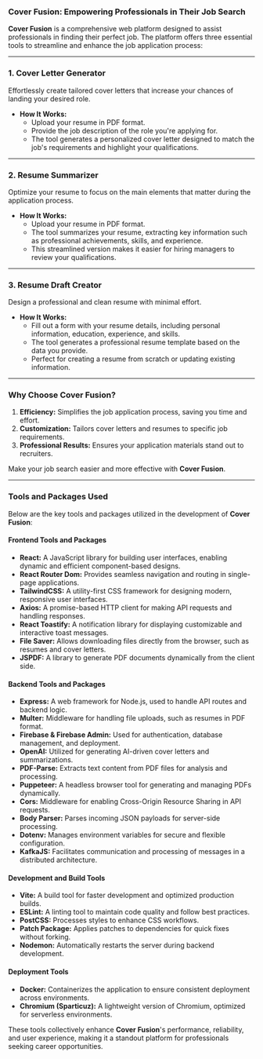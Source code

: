 ### Cover Fusion: Empowering Professionals in Their Job Search

**Cover Fusion** is a comprehensive web platform designed to assist professionals in finding their perfect job. The platform offers three essential tools to streamline and enhance the job application process:

---

### 1. **Cover Letter Generator**
Effortlessly create tailored cover letters that increase your chances of landing your desired role.

- **How It Works:**
  - Upload your resume in PDF format.
  - Provide the job description of the role you're applying for.
  - The tool generates a personalized cover letter designed to match the job's requirements and highlight your qualifications.

---

### 2. **Resume Summarizer**
Optimize your resume to focus on the main elements that matter during the application process.

- **How It Works:**
  - Upload your resume in PDF format.
  - The tool summarizes your resume, extracting key information such as professional achievements, skills, and experience.
  - This streamlined version makes it easier for hiring managers to review your qualifications.

---

### 3. **Resume Draft Creator**
Design a professional and clean resume with minimal effort.

- **How It Works:**
  - Fill out a form with your resume details, including personal information, education, experience, and skills.
  - The tool generates a professional resume template based on the data you provide.
  - Perfect for creating a resume from scratch or updating existing information.

---

### Why Choose Cover Fusion?

1. **Efficiency:** Simplifies the job application process, saving you time and effort.
2. **Customization:** Tailors cover letters and resumes to specific job requirements.
3. **Professional Results:** Ensures your application materials stand out to recruiters.

Make your job search easier and more effective with **Cover Fusion**.

---

### Tools and Packages Used

Below are the key tools and packages utilized in the development of **Cover Fusion**:

#### **Frontend Tools and Packages**
- **React:** A JavaScript library for building user interfaces, enabling dynamic and efficient component-based designs.
- **React Router Dom:** Provides seamless navigation and routing in single-page applications.
- **TailwindCSS:** A utility-first CSS framework for designing modern, responsive user interfaces.
- **Axios:** A promise-based HTTP client for making API requests and handling responses.
- **React Toastify:** A notification library for displaying customizable and interactive toast messages.
- **File Saver:** Allows downloading files directly from the browser, such as resumes and cover letters.
- **JSPDF:** A library to generate PDF documents dynamically from the client side.

#### **Backend Tools and Packages**
- **Express:** A web framework for Node.js, used to handle API routes and backend logic.
- **Multer:** Middleware for handling file uploads, such as resumes in PDF format.
- **Firebase & Firebase Admin:** Used for authentication, database management, and deployment.
- **OpenAI:** Utilized for generating AI-driven cover letters and summarizations.
- **PDF-Parse:** Extracts text content from PDF files for analysis and processing.
- **Puppeteer:** A headless browser tool for generating and managing PDFs dynamically.
- **Cors:** Middleware for enabling Cross-Origin Resource Sharing in API requests.
- **Body Parser:** Parses incoming JSON payloads for server-side processing.
- **Dotenv:** Manages environment variables for secure and flexible configuration.
- **KafkaJS:** Facilitates communication and processing of messages in a distributed architecture.

#### **Development and Build Tools**
- **Vite:** A build tool for faster development and optimized production builds.
- **ESLint:** A linting tool to maintain code quality and follow best practices.
- **PostCSS:** Processes styles to enhance CSS workflows.
- **Patch Package:** Applies patches to dependencies for quick fixes without forking.
- **Nodemon:** Automatically restarts the server during backend development.

#### **Deployment Tools**
- **Docker:** Containerizes the application to ensure consistent deployment across environments.
- **Chromium (Sparticuz):** A lightweight version of Chromium, optimized for serverless environments.

These tools collectively enhance **Cover Fusion**'s performance, reliability, and user experience, making it a standout platform for professionals seeking career opportunities.